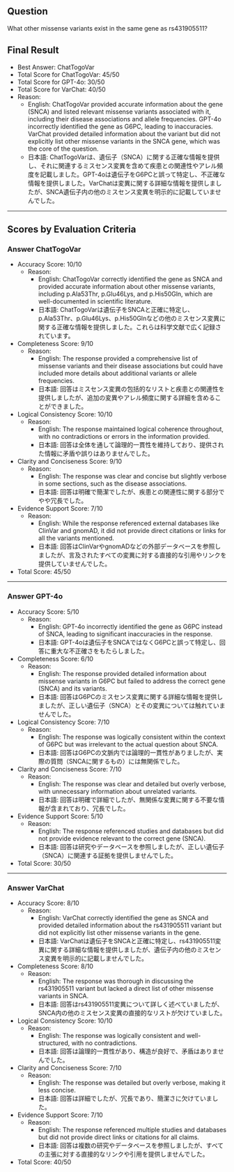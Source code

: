 ## Question

What other missense variants exist in the same gene as rs431905511?

## Final Result

- Best Answer: ChatTogoVar
- Total Score for ChatTogoVar: 45/50
- Total Score for GPT-4o: 30/50
- Total Score for VarChat: 40/50
- Reason:
  - English: ChatTogoVar provided accurate information about the gene (SNCA) and listed relevant missense variants associated with it, including their disease associations and allele frequencies. GPT-4o incorrectly identified the gene as G6PC, leading to inaccuracies. VarChat provided detailed information about the variant but did not explicitly list other missense variants in the SNCA gene, which was the core of the question.
  - 日本語: ChatTogoVarは、遺伝子（SNCA）に関する正確な情報を提供し、それに関連するミスセンス変異を含めて疾患との関連性やアレル頻度を記載しました。GPT-4oは遺伝子をG6PCと誤って特定し、不正確な情報を提供しました。VarChatは変異に関する詳細な情報を提供しましたが、SNCA遺伝子内の他のミスセンス変異を明示的に記載していませんでした。

---

## Scores by Evaluation Criteria

### Answer ChatTogoVar
- Accuracy Score: 10/10
  - Reason: 
    - English: ChatTogoVar correctly identified the gene as SNCA and provided accurate information about other missense variants, including p.Ala53Thr, p.Glu46Lys, and p.His50Gln, which are well-documented in scientific literature.
    - 日本語: ChatTogoVarは遺伝子をSNCAと正確に特定し、p.Ala53Thr、p.Glu46Lys、p.His50Glnなどの他のミスセンス変異に関する正確な情報を提供しました。これらは科学文献で広く記録されています。
- Completeness Score: 9/10
  - Reason: 
    - English: The response provided a comprehensive list of missense variants and their disease associations but could have included more details about additional variants or allele frequencies.
    - 日本語: 回答はミスセンス変異の包括的なリストと疾患との関連性を提供しましたが、追加の変異やアレル頻度に関する詳細を含めることができました。
- Logical Consistency Score: 10/10
  - Reason: 
    - English: The response maintained logical coherence throughout, with no contradictions or errors in the information provided.
    - 日本語: 回答は全体を通して論理的一貫性を維持しており、提供された情報に矛盾や誤りはありませんでした。
- Clarity and Conciseness Score: 9/10
  - Reason: 
    - English: The response was clear and concise but slightly verbose in some sections, such as the disease associations.
    - 日本語: 回答は明確で簡潔でしたが、疾患との関連性に関する部分でやや冗長でした。
- Evidence Support Score: 7/10
  - Reason: 
    - English: While the response referenced external databases like ClinVar and gnomAD, it did not provide direct citations or links for all the variants mentioned.
    - 日本語: 回答はClinVarやgnomADなどの外部データベースを参照しましたが、言及されたすべての変異に対する直接的な引用やリンクを提供していませんでした。
- Total Score: 45/50

---

### Answer GPT-4o
- Accuracy Score: 5/10
  - Reason: 
    - English: GPT-4o incorrectly identified the gene as G6PC instead of SNCA, leading to significant inaccuracies in the response.
    - 日本語: GPT-4oは遺伝子をSNCAではなくG6PCと誤って特定し、回答に重大な不正確さをもたらしました。
- Completeness Score: 6/10
  - Reason: 
    - English: The response provided detailed information about missense variants in G6PC but failed to address the correct gene (SNCA) and its variants.
    - 日本語: 回答はG6PCのミスセンス変異に関する詳細な情報を提供しましたが、正しい遺伝子（SNCA）とその変異については触れていませんでした。
- Logical Consistency Score: 7/10
  - Reason: 
    - English: The response was logically consistent within the context of G6PC but was irrelevant to the actual question about SNCA.
    - 日本語: 回答はG6PCの文脈内では論理的一貫性がありましたが、実際の質問（SNCAに関するもの）には無関係でした。
- Clarity and Conciseness Score: 7/10
  - Reason: 
    - English: The response was clear and detailed but overly verbose, with unnecessary information about unrelated variants.
    - 日本語: 回答は明確で詳細でしたが、無関係な変異に関する不要な情報が含まれており、冗長でした。
- Evidence Support Score: 5/10
  - Reason: 
    - English: The response referenced studies and databases but did not provide evidence relevant to the correct gene (SNCA).
    - 日本語: 回答は研究やデータベースを参照しましたが、正しい遺伝子（SNCA）に関連する証拠を提供しませんでした。
- Total Score: 30/50

---

### Answer VarChat
- Accuracy Score: 8/10
  - Reason: 
    - English: VarChat correctly identified the gene as SNCA and provided detailed information about the rs431905511 variant but did not explicitly list other missense variants in the gene.
    - 日本語: VarChatは遺伝子をSNCAと正確に特定し、rs431905511変異に関する詳細な情報を提供しましたが、遺伝子内の他のミスセンス変異を明示的に記載しませんでした。
- Completeness Score: 8/10
  - Reason: 
    - English: The response was thorough in discussing the rs431905511 variant but lacked a direct list of other missense variants in SNCA.
    - 日本語: 回答はrs431905511変異について詳しく述べていましたが、SNCA内の他のミスセンス変異の直接的なリストが欠けていました。
- Logical Consistency Score: 10/10
  - Reason: 
    - English: The response was logically consistent and well-structured, with no contradictions.
    - 日本語: 回答は論理的一貫性があり、構造が良好で、矛盾はありませんでした。
- Clarity and Conciseness Score: 7/10
  - Reason: 
    - English: The response was detailed but overly verbose, making it less concise.
    - 日本語: 回答は詳細でしたが、冗長であり、簡潔さに欠けていました。
- Evidence Support Score: 7/10
  - Reason: 
    - English: The response referenced multiple studies and databases but did not provide direct links or citations for all claims.
    - 日本語: 回答は複数の研究やデータベースを参照しましたが、すべての主張に対する直接的なリンクや引用を提供しませんでした。
- Total Score: 40/50